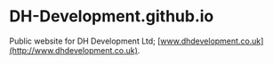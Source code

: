 # DH-Development.github.io
Public website for DH Development Ltd;
[www.dhdevelopment.co.uk](http://www.dhdevelopment.co.uk).
